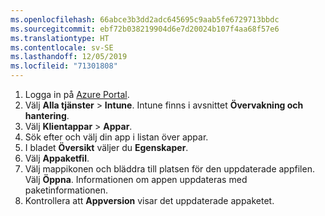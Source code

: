 ```yaml
---
ms.openlocfilehash: 66abce3b3dd2adc645695c9aab5fe6729713bbdc
ms.sourcegitcommit: ebf72b038219904d6e7d20024b107f4aa68f57e6
ms.translationtype: HT
ms.contentlocale: sv-SE
ms.lasthandoff: 12/05/2019
ms.locfileid: "71301808"
---
```


1. Logga in på [Azure Portal](https://portal.azure.com).  
2. Välj **Alla tjänster** > **Intune**. Intune finns i avsnittet **Övervakning och hantering**.  
3. Välj **Klientappar** > **Appar**.
4. Sök efter och välj din app i listan över appar.  
5. I bladet **Översikt** väljer du **Egenskaper**.  
6. Välj **Appaketfil**.  
7. Välj mappikonen och bläddra till platsen för den uppdaterade appfilen. Välj **Öppna**. Informationen om appen uppdateras med paketinformationen.  
8. Kontrollera att **Appversion** visar det uppdaterade appaketet.  
